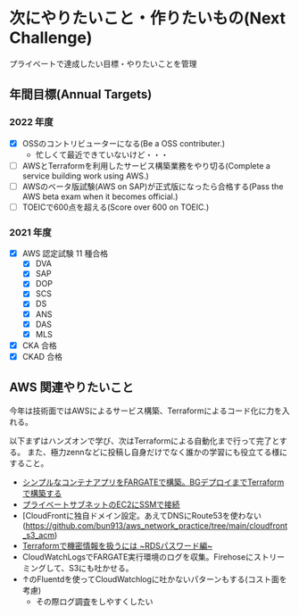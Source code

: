 # 次にやりたいこと・作りたいもの(Next Challenge)

プライベートで達成したい目標・やりたいことを管理

## 年間目標(Annual Targets)

### 2022 年度

- [x] OSSのコントリビューターになる(Be a OSS contributer.)
  - 忙しくて最近できていないけど・・・
- [ ] AWSとTerraformを利用したサービス構築業務をやり切る(Complete a service building work using AWS.)
- [ ] AWSのベータ版試験(AWS on SAP)が正式版になったら合格する(Pass the AWS beta exam when it becomes official.)
- [ ] TOEICで600点を超える(Score over 600 on TOEIC.)

### 2021 年度

- [x] AWS 認定試験 11 種合格
  - [x] DVA
  - [x] SAP
  - [x] DOP
  - [x] SCS
  - [x] DS
  - [x] ANS
  - [x] DAS
  - [x] MLS
- [x] CKA 合格
- [x] CKAD 合格

## AWS 関連やりたいこと

今年は技術面ではAWSによるサービス構築、Terraformによるコード化に力を入れる。

以下まずはハンズオンで学び、次はTerraformによる自動化まで行って完了とする。
また、極力zennなどに投稿し自身だけでなく誰かの学習にも役立てる様にすること。

- [シンプルなコンテナアプリをFARGATEで構築。BGデプロイまでTerraformで構築する](https://github.com/bun913/aws_network_practice/tree/main/simple_ecs_app)
- [プライベートサブネットのEC2にSSMで接続](https://github.com/bun913/aws_network_practice/tree/main/aurora)
- [CloudFrontに独自ドメイン設定。あえてDNSにRoute53を使わない(https://github.com/bun913/aws_network_practice/tree/main/cloudfront_s3_acm)
- [Terraformで機密情報を扱うには ~RDSパスワード編~](https://github.com/bun913/aws_network_practice/tree/main/aurora)
- CloudWatchLogsでFARGATE実行環境のログを収集。Firehoseにストリーミングして、S3にも吐かせる。
- ↑のFluentdを使ってCloudWatchlogに吐かないパターンもする(コスト面を考慮)
  - その際ログ調査をしやすくしたい